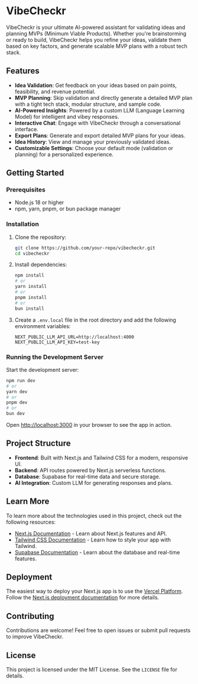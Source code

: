 # VibeCheckr

VibeCheckr is your ultimate AI-powered assistant for validating ideas and planning MVPs (Minimum Viable Products). Whether you're brainstorming or ready to build, VibeCheckr helps you refine your ideas, validate them based on key factors, and generate scalable MVP plans with a robust tech stack.

## Features

- **Idea Validation**: Get feedback on your ideas based on pain points, feasibility, and revenue potential.
- **MVP Planning**: Skip validation and directly generate a detailed MVP plan with a tight tech stack, modular structure, and sample code.
- **AI-Powered Insights**: Powered by a custom LLM (Language Learning Model) for intelligent and vibey responses.
- **Interactive Chat**: Engage with VibeCheckr through a conversational interface.
- **Export Plans**: Generate and export detailed MVP plans for your ideas.
- **Idea History**: View and manage your previously validated ideas.
- **Customizable Settings**: Choose your default mode (validation or planning) for a personalized experience.

## Getting Started

### Prerequisites

- Node.js 18 or higher
- npm, yarn, pnpm, or bun package manager

### Installation

1. Clone the repository:

   ```bash
   git clone https://github.com/your-repo/vibecheckr.git
   cd vibecheckr
   ```

2. Install dependencies:

   ```bash
   npm install
   # or
   yarn install
   # or
   pnpm install
   # or
   bun install
   ```

3. Create a `.env.local` file in the root directory and add the following environment variables:
   ```env
   NEXT_PUBLIC_LLM_API_URL=http://localhost:4000
   NEXT_PUBLIC_LLM_API_KEY=test-key
   ```

### Running the Development Server

Start the development server:

```bash
npm run dev
# or
yarn dev
# or
pnpm dev
# or
bun dev
```

Open [http://localhost:3000](http://localhost:3000) in your browser to see the app in action.

## Project Structure

- **Frontend**: Built with Next.js and Tailwind CSS for a modern, responsive UI.
- **Backend**: API routes powered by Next.js serverless functions.
- **Database**: Supabase for real-time data and secure storage.
- **AI Integration**: Custom LLM for generating responses and plans.

## Learn More

To learn more about the technologies used in this project, check out the following resources:

- [Next.js Documentation](https://nextjs.org/docs) - Learn about Next.js features and API.
- [Tailwind CSS Documentation](https://tailwindcss.com/docs) - Learn how to style your app with Tailwind.
- [Supabase Documentation](https://supabase.com/docs) - Learn about the database and real-time features.

## Deployment

The easiest way to deploy your Next.js app is to use the [Vercel Platform](https://vercel.com). Follow the [Next.js deployment documentation](https://nextjs.org/docs/app/building-your-application/deploying) for more details.

## Contributing

Contributions are welcome! Feel free to open issues or submit pull requests to improve VibeCheckr.

## License

This project is licensed under the MIT License. See the `LICENSE` file for details.
